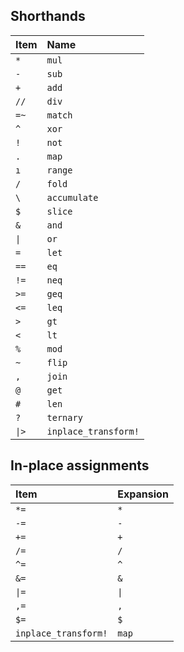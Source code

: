 ## Shorthands

| Item | Name |
| :-- | :-- |
| `*` | `mul` |
| `-` | `sub` |
| `+` | `add` |
| `//` | `div` |
| `=~` | `match` |
| `^` | `xor` |
| `!` | `not` |
| `.` | `map` |
| `ı` | `range` |
| `/` | `fold` |
| `\` | `accumulate` |
| `$` | `slice` |
| `&` | `and` |
| `\|` | `or` |
| `=` | `let` |
| `==` | `eq` |
| `!=` | `neq` |
| `>=` | `geq` |
| `<=` | `leq` |
| `>` | `gt` |
| `<` | `lt` |
| `%` | `mod` |
| `~` | `flip` |
| `,` | `join` |
| `@` | `get` |
| `#` | `len` |
| `?` | `ternary` |
| `\|>` | `inplace_transform!` |

## In-place assignments

| Item | Expansion |
| :-- | :-- |
| `*=` | `*` |
| `-=` | `-` |
| `+=` | `+` |
| `/=` | `/` |
| `^=` | `^` |
| `&=` | `&` |
| `\|=` | `\|` |
| `,=` | `,` |
| `$=` | `$` |
| `inplace_transform!` | `map` |
